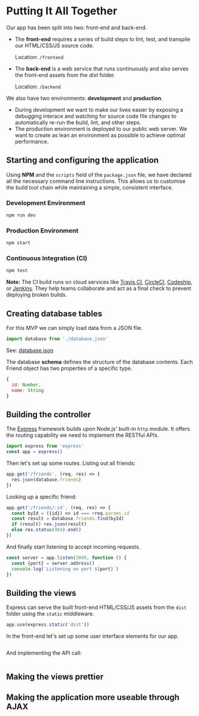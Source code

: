 # Putting It All Together
Our app has been split into two: front-end and back-end.

- The **front-end** requires a series of build steps to lint, test, and transpile our HTML/CSS/JS source code.

  Location: `/frontend`

- The **back-end** is a web service that runs continuously and also serves the front-end assets from the *dist* folder.

  Location: `/backend`

We also have two environments: **development** and **production**.

- During development we want to make our lives easier by exposing a debugging interace and watching for source code file changes to automatically re-run the build, lint, and other steps.
- The production environment is deployed to our public web server. We want to create as lean an environment as possible to achieve optimal performance.

## Starting and configuring the application
Using **NPM** and the `scripts` field of the `package.json` file, we have declared all the necessary command line instructions. This allows us to customise the build tool chain while maintaining a simple, consistent interface.

### Development Environment
```bash
npm run dev
```

### Production Environment
```bash
npm start
```

### Continuous Integration (CI)
```bash
npm test
```
**Note:** The CI build runs on cloud services like [Travis CI](https://travis-ci.org/), [CircleCI](https://circleci.com/), [Codeship](https://codeship.com/), or [Jenkins](https://jenkins-ci.org/). They help teams collaborate and act as a final check to prevent deploying broken builds.

## Creating database tables

For this MVP we can simply load data from a JSON file.
```js
import database from './database.json'
```

See: [database.json](./backend/database.json)

The database **schema** defines the structure of the database contents. Each Friend object has two properties of a specific type.

```js
{
  id: Number,
  name: String
}
```

## Building the controller

The [Express](http://expressjs.com/) framework builds upon Node.js' built-in `http` module. It offers the routing capability we need to implement the RESTful APIs.

```js
import express from 'express'
const app = express()
```

Then let's set up some routes. Listing out all friends:
```js
app.get('/friends', (req, res) => {
  res.json(database.friends)
})
```

Looking up a specific friend:
```js
app.get('/friends/:id', (req, res) => {
  const byId = ({id}) => id === +req.params.id
  const result = database.friends.find(byId)
  if (result) res.json(result)
  else res.status(404).end()
})
```

And finally start listening to accept incoming requests.
```js
const server = app.listen(3000, function () {
  const {port} = server.address()
  console.log(`Listening on port ${port}`)
})
```

## Building the views
Express can serve the built front-end HTML/CSS/JS assets from the `dist` folder using the `static` middleware.
```js
app.use(express.static('dist'))
```

In the front-end let's set up some user interface elements for our app.

```html
```

And implementing the API call:
```js
```

## Making the views prettier
## Making the application more useable through AJAX
